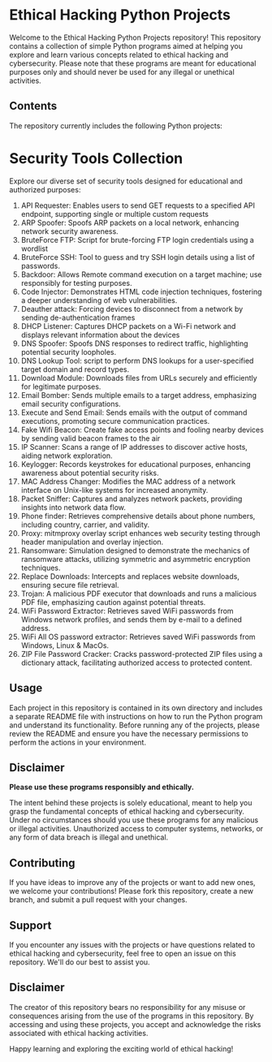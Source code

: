 # Ethical Hacking Python Projects

Welcome to the Ethical Hacking Python Projects repository! This repository contains a collection of simple Python programs aimed at helping you explore and learn various concepts related to ethical hacking and cybersecurity. Please note that these programs are meant for educational purposes only and should never be used for any illegal or unethical activities.

## Contents

The repository currently includes the following Python projects:

# Security Tools Collection

Explore our diverse set of security tools designed for educational and authorized purposes:

1. API Requester: Enables users to send GET requests to a specified API endpoint, supporting single or multiple custom requests 
2. ARP Spoofer: Spoofs ARP packets on a local network, enhancing network security awareness.
3. BruteForce FTP: Script for brute-forcing FTP login credentials using a wordlist
4. BruteForce SSH: Tool to guess and try SSH login details using a list of passwords.
5. Backdoor: Allows Remote command execution on a target machine; use responsibly for testing purposes.
6. Code Injector: Demonstrates HTML code injection techniques, fostering a deeper understanding of web vulnerabilities.
7. Deauther attack: Forcing devices to disconnect from a network by sending de-authentication frames
8. DHCP Listener: Captures DHCP packets on a Wi-Fi network and displays relevant information about the devices
9. DNS Spoofer: Spoofs DNS responses to redirect traffic, highlighting potential security loopholes.
10. DNS Lookup Tool: script to perform DNS lookups for a user-specified target domain and record types.
11. Download Module: Downloads files from URLs securely and efficiently for legitimate purposes.
12. Email Bomber: Sends multiple emails to a target address, emphasizing email security configurations.
13. Execute and Send Email: Sends emails with the output of command executions, promoting secure communication practices.
14. Fake Wifi Beacon: Create fake access points and fooling nearby devices by sending valid beacon frames to the air 
15. IP Scanner: Scans a range of IP addresses to discover active hosts, aiding network exploration.
16. Keylogger: Records keystrokes for educational purposes, enhancing awareness about potential security risks.
17. MAC Address Changer: Modifies the MAC address of a network interface on Unix-like systems for increased anonymity.
18. Packet Sniffer: Captures and analyzes network packets, providing insights into network data flow.
19. Phone finder: Retrieves comprehensive details about phone numbers, including country, carrier, and validity.
20. Proxy: mitmproxy overlay script enhances web security testing through header manipulation and overlay injection.
21. Ransomware: Simulation designed to demonstrate the mechanics of ransomware attacks, utilizing symmetric and asymmetric encryption techniques.
22. Replace Downloads: Intercepts and replaces website downloads, ensuring secure file retrieval.
23. Trojan: A malicious PDF executor that downloads and runs a malicious PDF file, emphasizing caution against potential threats.
24. WiFi Password Extractor: Retrieves saved WiFi passwords from Windows network profiles, and sends them by e-mail to a defined address.
25. WiFi All OS password extractor: Retrieves saved WiFi passwords from Windows, Linux & MacOs.
26. ZIP File Password Cracker: Cracks password-protected ZIP files using a dictionary attack, facilitating authorized access to protected content.

## Usage

Each project in this repository is contained in its own directory and includes a separate README file with instructions on how to run the Python program and understand its functionality. Before running any of the projects, please review the README and ensure you have the necessary permissions to perform the actions in your environment.

## Disclaimer

**Please use these programs responsibly and ethically.**

The intent behind these projects is solely educational, meant to help you grasp the fundamental concepts of ethical hacking and cybersecurity. Under no circumstances should you use these programs for any malicious or illegal activities. Unauthorized access to computer systems, networks, or any form of data breach is illegal and unethical.

## Contributing

If you have ideas to improve any of the projects or want to add new ones, we welcome your contributions! Please fork this repository, create a new branch, and submit a pull request with your changes.

## Support

If you encounter any issues with the projects or have questions related to ethical hacking and cybersecurity, feel free to open an issue on this repository. We'll do our best to assist you.

## Disclaimer

The creator of this repository bears no responsibility for any misuse or consequences arising from the use of the programs in this repository. By accessing and using these projects, you accept and acknowledge the risks associated with ethical hacking activities.

Happy learning and exploring the exciting world of ethical hacking!


